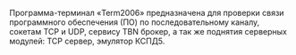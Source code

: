 Программа-терминал «Term2006» предназначена для проверки связи программного обеспечения (ПО) по последовательному каналу, сокетам TCP и UDP, сервису TBN брокер, а так же поднятия серверных модулей: TCP сервер, эмулятор КСПД5.  
